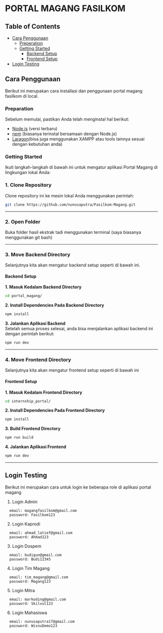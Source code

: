 # PORTAL MAGANG FASILKOM

## Table of Contents

- [Cara Penggunaan](#cara-penggunaan)
  - [Preperation](#preperation)
  - [Getting Started](#getting-started)
    - [Backend Setup](#backend-setup)
    - [Frontend Setup](#frontend-setup)
- [Login Testing](#login-testing)

## Cara Penggunaan

Berikut ini merupakan cara installasi dan penggunaan portal magang fasilkom di local.

### Preparation

Sebelum memulai, pastikan Anda telah menginstal hal berikut:

- [Node.js](https://nodejs.org/) (versi terbaru)
- [npm](https://www.npmjs.com/) (biasanya terinstal bersamaan dengan Node.js)
- [Laragon](https://laragon.org/download/)(bisa juga menggunakan XAMPP atau tools lainnya sesuai dengan kebutuhan anda)

### Getting Started

Ikuti langkah-langkah di bawah ini untuk mengatur aplikasi Portal Magang di lingkungan lokal Anda:

### 1. Clone Repository

Clone repository ini ke mesin lokal Anda menggunakan perintah:

```bash
git clone https://github.com/nunusaputra/Fasilkom-Magang.git
```

---

### 2. Open Folder

Buka folder hasil ekstrak tadi menggunakan terminal (saya biasanya menggunakan git bash)

---

### 3. Move Backend Directory

Selanjutnya kita akan mengatur backend setup seperti di bawah ini.

#### Backend Setup

**1. Masuk Kedalam Backend Directory**

```bash
cd portal_magang/
```

**2. Install Dependencies Pada Backend Directory**

```bash
npm install
```

**3. Jalankan Aplikasi Backend** <br>
Setelah semua proses selesai, anda bisa menjalankan aplikasi backend ini dengan perintah berikut:

```bash
npm run dev
```

---

### 4. Move Frontend Directory

Selanjutnya kita akan mengatur frontend setup seperti di bawah ini

#### Frontend Setup

**1. Masuk Kedalam Frontend Directory**

```bash
cd internship_portal/
```

**2. Install Dependencies Pada Frontend Directory**

```bash
npm install
```

**3. Build Frontend Directory**

```bash
npm run build
```

**4. Jalankan Aplikasi Frontend**

```bash
npm run dev
```

---

## Login Testing

Berikut ini merupakan cara untuk login ke beberapa role di aplikasi portal magang

1. Login Admin

```
  email: magangfasilkom@gmail.com
  password: Fasilkom123
```

2. Login Kaprodi

```
  email: ahmad_latief@gmail.com
  password: Ahmad123
```

3. Login Dospem

```
  email: budigun@gmail.com
  password: Budi12345
```

4. Login Tim Magang

```
  email: tim_magang@gmail.com
  password: Magang123
```

5. Login Mitra

```
  email: markoding@gmail.com
  password: Skilvul123
```

6. Login Mahasiswa

```
  email: nunusaputra17@gmail.com
  password: WisnuDemo123
```
